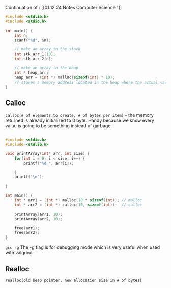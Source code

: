 Continuation of : [[01.12.24 Notes Computer Science 1]]

```c
#include <stdlib.h>
#include <stdio.h>

int main() {
	int n;
	scanf("%d", &n);

	// make an array in the stack
	int stk_arr_1[10];
	int stk_arr_2[n];

	// make an array in the heap
	int * heap_arr;
	heap_arr = (int *) malloc(sizeof(int) * 10);
	// stores a memory address located in the heap where the actual values is stored
}
```

## Calloc
`calloc(# of elements to create, # of bytes per item)` - the memory returned is already initialized to 0 byte. Handy because we know every value is going to be something instead of garbage. 

```c

#include <stdio.h>
#include <stdlib.h>

void printArray(int* arr, int size) {
	for(int i = 0; i < size; i++) {
		printf("%d ", arr[i]);

	}
	printf("\n");

}

int main() {
	int * arr1 = (int *) malloc(10 * sizeof(int)); // malloc
	int * arr2 = (int *) calloc(10, sizeof(int));  // calloc

	printArray(arr1, 10);
	printArray(arr2, 10);

	free(arr1);
	free(arr2);
}
```

`gcc -g` The -g flag is for debugging mode which is very useful when used with valgrind

## Realloc
`realloc(old heap pointer, new allocation size in # of bytes)` 